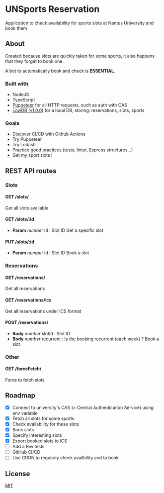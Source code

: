 # UNSports Reservation

Application to check availability for sports slots at Nantes University and book them

## About
Created because slots are quickly taken for some sports, it also happens that they forget to book one.

A bot to automatically book and check is **ESSENTIAL**.

### Built with
- NodeJS
- TypeScript
- [Puppeteer](https://github.com/puppeteer/puppeteer/) for all HTTP requests, such as auth with CAS
- [LowDB (v1.0.0)](https://github.com/typicode/lowdb) for a local DB, storing: reservations, slots, sports

### Goals
- Discover CI/CD with Github Actions
- Try Puppeteer
- Try Lodash
- Practice good practices (tests, linter, Express structures...)
- Get my sport slots !

## REST API routes
### Slots
#### GET /slots/
Get all slots available

#### GET /slots/:id
- **Param** *number* id : Slot ID
Get a specific slot

#### PUT /slots/:id
- **Param** *number* id : Slot ID
Book a slot


### Reservations
#### GET /reservations/
Get all reservations

#### GET /reservations/ics
Get all reservations under ICS format

#### POST /reservations/
- **Body** *number* slotId : Slot ID
- **Body** *number* recurrent : Is the booking recurrent (each week) ?
Book a slot


### Other
#### GET /forceFetch/
Force to fetch slots


## Roadmap

- [x] Connect to university's CAS (= Central Authentication Service) using env variable
- [x] Fetch all slots for some sports
- [x] Check availability for these slots
- [x] Book slots
- [x] Specify interesting slots
- [x] Export booked slots to ICS
- [ ] Add a few tests
- [ ] GitHub CI/CD
- [ ] Use CRON to regularly check availbility and to book

## License
[MIT](https://choosealicense.com/licenses/mit/)